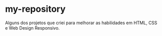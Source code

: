 # my-repository
Alguns dos projetos que criei para melhorar as habilidades em HTML, CSS e Web Design Responsivo.
